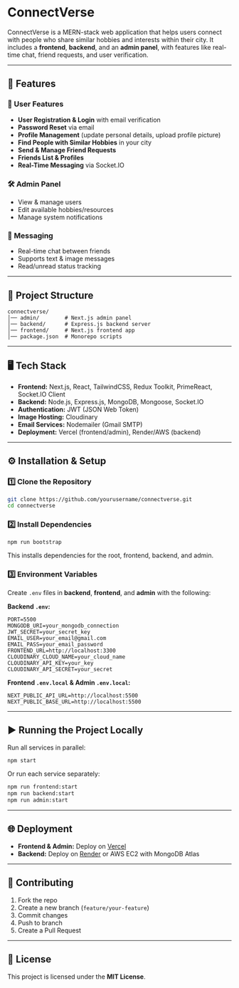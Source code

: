 # ConnectVerse

ConnectVerse is a MERN-stack web application that helps users connect with people who share similar hobbies and interests within their city. It includes a **frontend**, **backend**, and an **admin panel**, with features like real-time chat, friend requests, and user verification.

---

## 🚀 Features

### 👥 User Features

- **User Registration & Login** with email verification
- **Password Reset** via email
- **Profile Management** (update personal details, upload profile picture)
- **Find People with Similar Hobbies** in your city
- **Send & Manage Friend Requests**
- **Friends List & Profiles**
- **Real-Time Messaging** via Socket.IO

### 🛠 Admin Panel

- View & manage users
- Edit available hobbies/resources
- Manage system notifications

### 💬 Messaging

- Real-time chat between friends
- Supports text & image messages
- Read/unread status tracking

---

## 📂 Project Structure

```
connectverse/
│── admin/        # Next.js admin panel
│── backend/      # Express.js backend server
│── frontend/     # Next.js frontend app
│── package.json  # Monorepo scripts
```

---

## 🖥️ Tech Stack

- **Frontend:** Next.js, React, TailwindCSS, Redux Toolkit, PrimeReact, Socket.IO Client
- **Backend:** Node.js, Express.js, MongoDB, Mongoose, Socket.IO
- **Authentication:** JWT (JSON Web Token)
- **Image Hosting:** Cloudinary
- **Email Services:** Nodemailer (Gmail SMTP)
- **Deployment:** Vercel (frontend/admin), Render/AWS (backend)

---

## ⚙️ Installation & Setup

### 1️⃣ Clone the Repository

```bash
git clone https://github.com/yourusername/connectverse.git
cd connectverse
```

### 2️⃣ Install Dependencies

```bash
npm run bootstrap
```

This installs dependencies for the root, frontend, backend, and admin.

### 3️⃣ Environment Variables

Create `.env` files in **backend**, **frontend**, and **admin** with the following:

**Backend `.env`:**

```
PORT=5500
MONGODB_URI=your_mongodb_connection
JWT_SECRET=your_secret_key
EMAIL_USER=your_email@gmail.com
EMAIL_PASS=your_email_password
FRONTEND_URL=http://localhost:3300
CLOUDINARY_CLOUD_NAME=your_cloud_name
CLOUDINARY_API_KEY=your_key
CLOUDINARY_API_SECRET=your_secret
```

**Frontend `.env.local` & Admin `.env.local`:**

```
NEXT_PUBLIC_API_URL=http://localhost:5500
NEXT_PUBLIC_BASE_URL=http://localhost:5500
```

---

## ▶️ Running the Project Locally

Run all services in parallel:

```bash
npm start
```

Or run each service separately:

```bash
npm run frontend:start
npm run backend:start
npm run admin:start
```

---

## 🌐 Deployment

- **Frontend & Admin:** Deploy on [Vercel](https://vercel.com/)
- **Backend:** Deploy on [Render](https://render.com/) or AWS EC2 with MongoDB Atlas

---

<!-- ## 📸 Screenshots (Optional)

_(You can add images of dashboard, chat, and friend request UI here)_

--- -->

## 🤝 Contributing

1. Fork the repo
2. Create a new branch (`feature/your-feature`)
3. Commit changes
4. Push to branch
5. Create a Pull Request

---

## 📜 License

This project is licensed under the **MIT License**.
